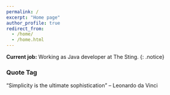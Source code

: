 ```yaml
---
permalink: /
excerpt: "Home page"
author_profile: true
redirect_from: 
  - /home/
  - /home.html
---
```


**Current job:** Working as Java developer at The Sting.
{: .notice}

### Quote Tag

<q>Simplicity is the ultimate sophistication</q> &#8211; Leonardo da Vinci
